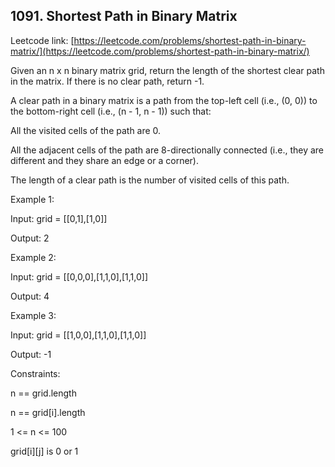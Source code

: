 ## 1091. Shortest Path in Binary Matrix

Leetcode link: [https://leetcode.com/problems/shortest-path-in-binary-matrix/](https://leetcode.com/problems/shortest-path-in-binary-matrix/)

Given an n x n binary matrix grid, return the length of the shortest clear path in the matrix. If there is no clear path, return -1.

A clear path in a binary matrix is a path from the top-left cell (i.e., (0, 0)) to the bottom-right cell (i.e., (n - 1, n - 1)) such that:

All the visited cells of the path are 0.

All the adjacent cells of the path are 8-directionally connected (i.e., they are different and they share an edge or a corner).

The length of a clear path is the number of visited cells of this path.

 

Example 1:


Input: grid = [[0,1],[1,0]]

Output: 2

Example 2:


Input: grid = [[0,0,0],[1,1,0],[1,1,0]]

Output: 4

Example 3:

Input: grid = [[1,0,0],[1,1,0],[1,1,0]]

Output: -1
 

Constraints:

n == grid.length

n == grid[i].length

1 <= n <= 100

grid[i][j] is 0 or 1
